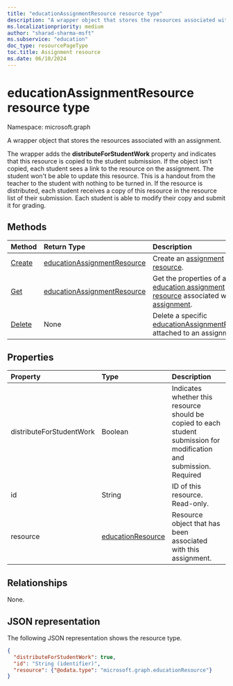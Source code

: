 ```yaml
---
title: "educationAssignmentResource resource type"
description: "A wrapper object that stores the resources associated with an assignment."
ms.localizationpriority: medium
author: "sharad-sharma-msft"
ms.subservice: "education"
doc_type: resourcePageType
toc.title: Assignment resource
ms.date: 06/10/2024
---
```


# educationAssignmentResource resource type

Namespace: microsoft.graph

A wrapper object that stores the resources associated with an assignment. 

The wrapper adds the **distributeForStudentWork** property and indicates that this resource is copied to the student submission. If the object isn't copied, each student sees a link to the resource on the assignment. The student won't be able to update this resource. This is a handout from the teacher to the student with nothing to be turned in. If the resource is distributed, each student receives a copy of this resource in the resource list of their submission. Each student is able to modify their copy and submit it for grading.


## Methods

| Method		   | Return Type	|Description|
|:---------------|:--------|:----------|
|[Create](../api/educationassignment-post-resource.md) |[educationAssignmentResource](educationassignmentresource.md)| Create an [assignment resource](../resources/educationassignmentresource.md).|
|[Get](../api/educationassignmentresource-get.md) | [educationAssignmentResource](educationassignmentresource.md) |Get the properties of an [education assignment resource](../resources/educationassignmentresource.md) associated with an [assignment](../resources/educationassignment.md).|
|[Delete](../api/educationassignmentresource-delete.md) | None |Delete a specific [educationAssignmentResource](../resources/educationassignmentresource.md) attached to an assignment. |

## Properties
| Property	   | Type	|Description|
|:---------------|:--------|:----------|
|distributeForStudentWork|Boolean|Indicates whether this resource should be copied to each student submission for modification and submission. Required|
|id|String| ID of this resource. Read-only.|
|resource|[educationResource](educationresource.md)|Resource object that has been associated with this assignment.|

## Relationships
None.


## JSON representation

The following JSON representation shows the resource type.

<!-- {
  "blockType": "resource",
  "optionalProperties": [

  ],
  "@odata.type": "microsoft.graph.educationAssignmentResource"
}-->

```json
{
  "distributeForStudentWork": true,
  "id": "String (identifier)",
  "resource": {"@odata.type": "microsoft.graph.educationResource"}
}

```

<!-- uuid: 8fcb5dbc-d5aa-4681-8e31-b001d5168d79
2015-10-25 14:57:30 UTC -->
<!--
{
  "type": "#page.annotation",
  "description": "educationAssignmentResource resource",
  "keywords": "",
  "section": "documentation",
  "tocPath": "",
  "suppressions": []
}
-->


